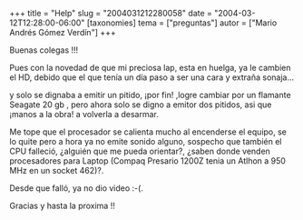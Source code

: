 +++
title = "Help"
slug = "2004031212280058"
date = "2004-03-12T12:28:00-06:00"
[taxonomies]
tema = ["preguntas"]
autor = ["Mario Andrés Gómez Verdín"]
+++

Buenas colegas !!!

Pues con la novedad de que mi preciosa lap, esta en huelga, ya le
cambien el HD, debido que el que tenía un día paso a ser una cara y
extraña sonaja…

<!-- more -->
y solo se dignaba a emitir un pitido, ¡por fin! ,logre cambiar por un
flamante Seagate 20 gb , pero ahora solo se digno a emitor dos pitidos,
asi que ¡manos a la obra! a volverla a desarmar.

Me tope que el procesador se calienta mucho al encenderse el equipo, se
lo quite pero a hora ya no emite sonido alguno, sospecho que también el
CPU falleció, ¿alguién que me pueda orientar?, ¿saben donde venden
procesadores para Laptop (Compaq Presario 1200Z tenia un Atlhon a 950
MHz en un socket 462)?.

Desde que falló, ya no dio video :-(.

Gracias y hasta la proxima !!

